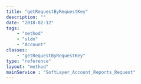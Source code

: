 ```yaml
---
title: "getRequestByRequestKey"
description: ""
date: "2018-02-12"
tags:
    - "method"
    - "sldn"
    - "Account"
classes:
    - "getRequestByRequestKey"
type: "reference"
layout: "method"
mainService : "SoftLayer_Account_Reports_Request"
---
```

